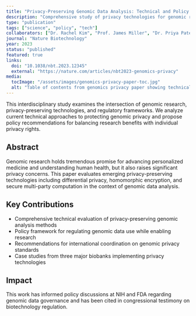 ```yaml
---
title: "Privacy-Preserving Genomic Data Analysis: Technical and Policy Considerations"
description: "Comprehensive study of privacy technologies for genomic research and their policy implications"
type: "publication"
tags: ["science", "policy", "tech"]
collaborators: ["Dr. Rachel Kim", "Prof. James Miller", "Dr. Priya Patel"]
journal: "Nature Biotechnology"
year: 2023
status: "published"
featured: true
links:
  doi: "10.1038/nbt.2023.12345"
  external: "https://nature.com/articles/nbt2023-genomics-privacy"
media:
  tocImage: "/assets/images/genomics-privacy-paper-toc.jpg"
  alt: "Table of contents from genomics privacy paper showing technical and policy sections"
---
```


This interdisciplinary study examines the intersection of genomic research, privacy-preserving technologies, and regulatory frameworks. We analyze current technical approaches to protecting genomic privacy and propose policy recommendations for balancing research benefits with individual privacy rights.

## Abstract

Genomic research holds tremendous promise for advancing personalized medicine and understanding human health, but it also raises significant privacy concerns. This paper evaluates emerging privacy-preserving technologies including differential privacy, homomorphic encryption, and secure multi-party computation in the context of genomic data analysis.

## Key Contributions

- Comprehensive technical evaluation of privacy-preserving genomic analysis methods
- Policy framework for regulating genomic data use while enabling research
- Recommendations for international coordination on genomic privacy standards
- Case studies from three major biobanks implementing privacy technologies

## Impact

This work has informed policy discussions at NIH and FDA regarding genomic data governance and has been cited in congressional testimony on biotechnology regulation.
